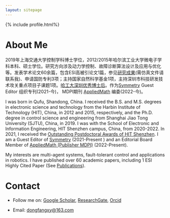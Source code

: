 ```yaml
---
layout: sitepage
---
```


[comment]: # (Insert my picture)
{% include profile.html%}

[comment]: # (Insert my resume below)

# About Me

2019年上海交通大学控制学科博士学位，2012/2015年哈尔滨工业大学微电子学科本科、硕士学位。研究方向涉及动力学控制、故障诊断算法设计及应用与优化等。发表学术论文60余篇，包含ESI高被引论文1篇，参见[研究成果](https://dongfangxy.github.io/publications/)(需仿真文件请联系我)、申请国防专利3项；主持国家自然科学基金1项，主持深圳市科技研发技术攻关重点项目子课题1项。[哈工大深圳优秀博士后](http://www.hitsz.edu.cn/article/view/id-118575.html)。作为[Symmetry](https://www.mdpi.com/journal/symmetry/special_issues/Recent_Progress_Robot_Control_Systems_Theory_Applications) Guest Editor 组织专刊(2021-今)， MDPI期刊 [AppliedMath](https://www.mdpi.com/journal/appliedmath/editors) 编委(2022-今)。

<!--
复制了师傅的主页，我还在修改中....[[My CV in PDF]]({{site.url}}/YuJiangCV.pdf) 
-->

I was born in Qufu, Shandong, China. I received the B.S. and M.S. degrees in electronic science and technology from the Harbin Institute of Technology (HIT), China, in 2012 and 2015, respectively, and the Ph.D. degree in control science and engineering from Shanghai Jiao Tong University (SJTU), China, in 2019. I was with the School of Electronic and Information Engineering, HIT Shenzhen campus, China, from 2020-2022. In 2021, I received the [Outstanding Postdoctoral Awards of HIT Shenzhen](http://www.hitsz.edu.cn/article/view/id-118575.html). 
I am a Guest Editor of [Symmetry](https://www.mdpi.com/journal/symmetry/special_issues/Recent_Progress_Robot_Control_Systems_Theory_Applications) (2021-Present ) and an Editorial Board Member of [AppliedMath (Publisher MDPI)](https://www.mdpi.com/journal/appliedmath/editors) (2022-Present).

My interests are multi-agent systems, fault-tolerant control and applications in robotics. I have published over 60 academic papers, including 1 ESI  Highly Cited Paper (See [Publications](https://dongfangxy.github.io/publications/)).

<!--
Recently, I work closely with [Dr. Jin Wu (吴荩)](https://zarathustr.github.io/) from the Hong Kong University of Science and Technology (HKUST), Hong Kong, China.
-->

# Contact
* Follow me on:
[Google Scholar](https://scholar.google.com/citations?user=oHzlz50AAAAJ&hl),
[ResearchGate](https://www.researchgate.net/profile/Chengxi_Zhang5),
[Orcid](https://orcid.org/0000-0002-3130-6497)

* Email: <a href="mailto:dongfangxy@163.com"><span style="line-height:2;">dongfangxy@163.com</span>


<!--
# Experiences
* New Position, <a href="https://dongfangxy.github.io/">New Affiliation</a>, Location, 2021-
* Post-doc Position,  <a href="https://dongfangxy.github.io/">Harbin Institute of Technology</a>, School of Electronics and Information, Shenzhen, Dec 2019 - 2021.
-->

<!--
# Education
* Ph.D., Control Science and Engineering, <a href="https://dongfangxy.github.io/">Shanghai Jiao Tong University</a>, Shanghai, Mar. 2015 - Dec. 2019. 
* M.S.,  Microelectronics and Solid State Electronics, <a href="https://dongfangxy.github.io/">Harbin Institute of Technology</a>, Shenzhen, Sep. 2012 - Jan. 2015. 
* B.S.,  Electronics Science and Technology, <a href="https://dongfangxy.github.io/">Harbin Institute of Technology</a>, Weihai, Sep. 2008 - Jun. 2012.
-->

<!--
# Other information
* Service: 
国家自然科学基金信息学部函评专家 (Correspondence Review Expert of the National Natural Science Foundation of China, from 2020), Reviewer for more than 20 journals and conferences.
* Awards：
上海交大 2019 届研究生校友班级理事(2019-2024)，哈工大深圳优秀博士后(2021)。
-->

